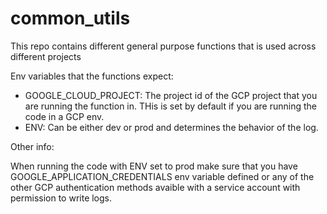 # common_utils
This repo contains different general purpose functions that is used across different projects


Env variables that the functions expect: 

- GOOGLE_CLOUD_PROJECT: The project id of the GCP project that you are running the function in. THis is set by default if you are running the code in a GCP env. 
- ENV: Can be either dev or prod and determines the behavior of the log.


Other info: 

When running the code with ENV set to prod make sure that you have GOOGLE_APPLICATION_CREDENTIALS env variable defined or any of the other GCP authentication methods avaible with a service account with permission to write logs. 
